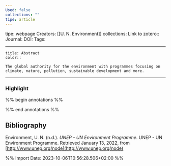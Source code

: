 ```yaml
---
Used: false
collections: ""
tipe: article
---
```

tipe: webpage
Creators: [[U. N. Environment]]
collections: 
Link to zotero:: 
Journal: 
DOI: 
Tags: 

---
```ad-note
title: Abstract
color:: 

The global authority for the environment with programmes focusing on climate, nature, pollution, sustainable development and more.

```

---
### Highlight

%% begin annotations %%

%% end annotations %%

## Bibliography

Environment, U. N. (n.d.). _UNEP - UN Environment Programme_. UNEP - UN Environment Programme. Retrieved January 13, 2022, from [http://www.unep.org/node](http://www.unep.org/node)

%% Import Date: 2023-10-06T10:56:28.506+02:00 %%
